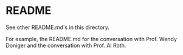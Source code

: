 # README

See other README.md's in this directory.

For example, the README.md for the conversation with Prof. Wendy Doniger and the conversation with Prof. Al Roth.
